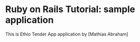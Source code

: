 # Ruby on Rails Tutorial: sample application

This is Ethio Tender App application
by [Mathias Abraham]

